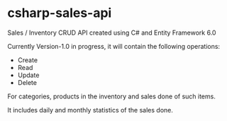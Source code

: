 # csharp-sales-api

Sales / Inventory CRUD API created using C# and Entity Framework 6.0

Currently Version-1.0 in progress, it will contain the following operations:

- Create
- Read
- Update 
- Delete

For categories, products in the inventory and sales done of such items.

It includes daily and monthly statistics of the sales done.
